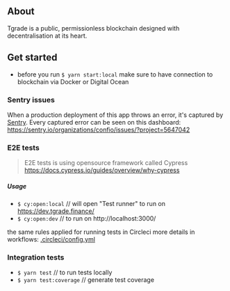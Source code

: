 ## About
Tgrade is a public, permissionless blockchain designed with decentralisation at its heart.

## Get started
- before you run `$ yarn start:local` make sure to have connection to blockchain via Docker or Digital Ocean

### Sentry issues

When a production deployment of this app throws an error, it's captured by [Sentry](https://sentry.io/welcome/). Every captured error can be seen on this dashboard: https://sentry.io/organizations/confio/issues/?project=5647042

### E2E tests
> E2E tests is using opensource framework called Cypress https://docs.cypress.io/guides/overview/why-cypress

##### Usage
- `$ cy:open:local` // will open "Test runner" to run on https://dev.tgrade.finance/
- `$ cy:open:dev` // to run on http://localhost:3000/

the same rules applied for running tests in Circleci more details in workflows:
[.circleci/config.yml](.circleci/config.yml)

### Integration tests
- `$ yarn test` // to run tests locally
- `$ yarn test:coverage` // generate test coverage

